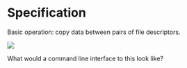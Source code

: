 # Specification #

Basic operation: copy data between pairs of file descriptors.

<div class="diagram">
  <img class="pipe-bundle" src="images/pipe-bundle.svg" />
</div>

What would a command line interface to this look like?

